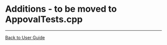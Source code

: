 <!--
GENERATED FILE - DO NOT EDIT
This file was generated by [MarkdownSnippets](https://github.com/SimonCropp/MarkdownSnippets).
Source File: /doc/mdsource/Additions.source.md
To change this file edit the source file and then execute ./run_markdown_templates.sh.
-->

<a id="top"></a>

# Additions - to be moved to AppovalTests.cpp





---

[Back to User Guide](/doc/README.md#top)
